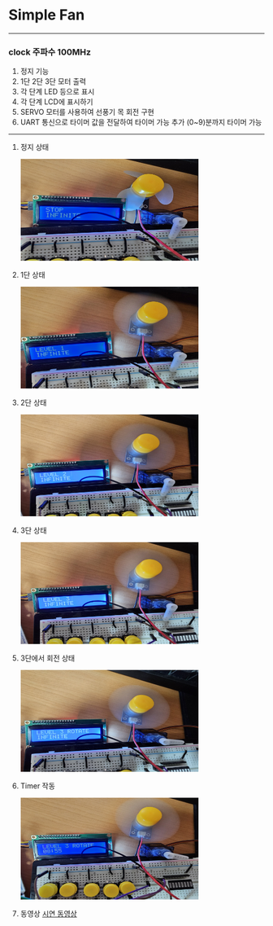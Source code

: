 # Simple Fan

---

### clock 주파수 100MHz

1. 정지 기능
2. 1단 2단 3단 모터 출력
3. 각 단계 LED 등으로 표시
4. 각 단계 LCD에 표시하기
5. SERVO 모터를 사용하여 선풍기 목 회전 구현
6. UART 통신으로 타이머 값을 전달하여 타이머 가능 추가 (0~9)분까지 타이머 가능

---

1. 정지 상태

   <img src = "./img/20231003_000653.jpg" width="350" height="200">

2. 1단 상태

   <img src = "./img/20231003_000708.jpg" width="350" height="200">

3. 2단 상태

   <img src = "./img/20231003_000715.jpg" width="350" height="200">

4. 3단 상태

   <img src = "./img/20231003_000720.jpg" width="350" height="200">

5. 3단에서 회전 상태

   <img src = "./img/20231003_000727.jpg" width="350" height="200">

6. Timer 작동

   <img src = "./img/20231003_000749.jpg" width="350" height="200">

7. 동영상
   [시연 동영상](https://photos.onedrive.com/share/F234627C186506A6!7074?cid=F234627C186506A6&resId=F234627C186506A6!7074&authkey=!AKWiqnF5VARFWU8&ithint=video&e=Pcex3M)
